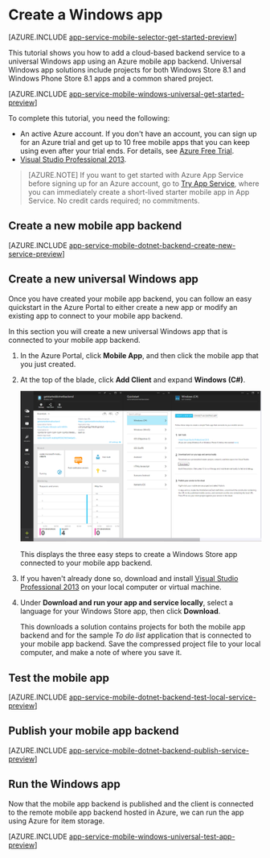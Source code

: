 <properties
	pageTitle="Get Started with mobile app backends for Windows Store apps | Mobile Dev Center"
	description="Follow this tutorial to get started using Azure mobile app backends for Windows Store development in C#, VB, or JavaScript."
	services="app-service\mobile"
	documentationCenter="windows"
	authors="christopheranderson"
	manager="dwrede"
	editor=""/>

<tags
	ms.service="app-service-mobile"
	ms.workload="mobile"
	ms.tgt_pltfrm="mobile-windows"
	ms.devlang="dotnet"
	ms.topic="get-started-article"
	ms.date="02/24/2015"
	ms.author="chrande"/>


# <a name="getting-started"> </a>Create a Windows app

[AZURE.INCLUDE [app-service-mobile-selector-get-started-preview](../../includes/app-service-mobile-selector-get-started-preview.md)]

This tutorial shows you how to add a cloud-based backend service to a universal Windows app using an Azure mobile app backend. Universal Windows app solutions include projects for both Windows Store 8.1 and Windows Phone Store 8.1 apps and a common shared project.

[AZURE.INCLUDE [app-service-mobile-windows-universal-get-started-preview](../../includes/app-service-mobile-windows-universal-get-started-preview.md)]

To complete this tutorial, you need the following:

* An active Azure account. If you don't have an account, you can sign up for an Azure trial and get up to 10 free mobile apps that you can keep using even after your trial ends. For details, see [Azure Free Trial](http://azure.microsoft.com/pricing/free-trial/).
* <a href="https://go.microsoft.com/fwLink/p/?LinkID=257546" target="_blank">Visual Studio Professional 2013</a>.

>[AZURE.NOTE] If you want to get started with Azure App Service before signing up for an Azure account, go to [Try App Service](http://go.microsoft.com/fwlink/?LinkId=523751&appServiceName=mobile), where you can immediately create a short-lived starter mobile app in App Service. No credit cards required; no commitments.

## <a name="create-new-service"> </a>Create a new mobile app backend

[AZURE.INCLUDE [app-service-mobile-dotnet-backend-create-new-service-preview](../../includes/app-service-mobile-dotnet-backend-create-new-service-preview.md)]

## Create a new universal Windows app

Once you have created your mobile app backend, you can follow an easy quickstart in the Azure Portal to either create a new app or modify an existing app to connect to your mobile app backend.

In this section you will create a new universal Windows app that is connected to your mobile app backend.

1. In the Azure Portal, click **Mobile App**, and then click the mobile app that you just created.

2. At the top of the blade, click **Add Client** and expand **Windows (C#)**.

   ![Mobile App quickstart steps](./media/app-service-mobile-dotnet-backend-windows-store-dotnet-get-started-preview/windows-quickstart.png)

   This displays the three easy steps to create a Windows Store app connected to your mobile app backend.

3. If you haven't already done so, download and install <a href="https://go.microsoft.com/fwLink/p/?LinkID=257546" target="_blank">Visual Studio Professional 2013</a> on your local computer or virtual machine.

4. Under **Download and run your app and service locally**, select a language for your Windows Store app, then click **Download**.

   This downloads a solution contains projects for both the mobile app backend and for the sample _To do list_ application that is connected to your mobile app backend. Save the compressed project file to your local computer, and make a note of where you save it.

## Test the mobile app

[AZURE.INCLUDE [app-service-mobile-dotnet-backend-test-local-service-preview](../../includes/app-service-mobile-dotnet-backend-test-local-service-preview.md)]

## Publish your mobile app backend

[AZURE.INCLUDE [app-service-mobile-dotnet-backend-publish-service-preview](../../includes/app-service-mobile-dotnet-backend-publish-service-preview.md)]

## Run the Windows app

Now that the mobile app backend is published and the client is connected to the remote mobile app backend hosted in Azure, we can run the app using Azure for item storage.

[AZURE.INCLUDE [app-service-mobile-windows-universal-test-app-preview](../../includes/app-service-mobile-windows-universal-test-app-preview.md)]

<!-- Anchors. -->

[Getting started with mobile app backends]:#getting-started
[Create a new mobile app backend]:#create-new-service
[Define the mobile app backend instance]:#define-mobile-app-backend-instance
[Next Steps]:#next-steps

<!-- Images. -->



<!-- URLs. -->
[Get started with authentication]: app-service-mobile-dotnet-backend-windows-store-dotnet-get-started-users-preview.md
[Visual Studio Professional 2013]: https://go.microsoft.com/fwLink/p/?LinkID=257546
[Mobile App SDK]: http://go.microsoft.com/fwlink/?LinkId=257545
[Azure Portal]: https://portal.azure.com/
 